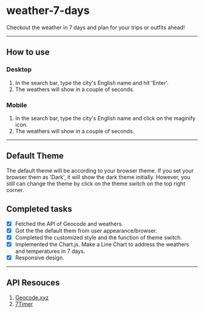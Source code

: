 # weather-7-days

Checkout the weather in 7 days and plan for your trips or outfits ahead!

---

## How to use

### Desktop
1. In the search bar, type the city's English name and hit 'Enter'.
2. The weathers will show in a couple of seconds.

### Mobile
1. In the search bar, type the city's English name and click on the maginify icon.
2. The weathers will show in a couple of seconds.

---

## Default Theme
The default theme will be according to your browser theme. If you set your browser them as 'Dark', it will show the dark theme initially. However, you still can change the theme by click on the theme switch on the top right corner. 


## Completed tasks

- [x] Fetched the API of Geocode and weathers.
- [x] Got the the default them from user appearance/browser.
- [x] Completed the customized style and the function of theme switch.
- [x] Implemented the Chart.js. Make a Line Chart to address the weathers and temperatures in 7 days.
- [x] Responsive design. 

---

## API Resouces
1. [Geocode.xyz](https://geocode.xyz/api)
2. [7Timer](http://www.7timer.info/doc.php?lang=en#machine_readable_api)